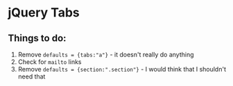 # jQuery Tabs
## Things to do:

1. Remove `defaults = {tabs:"a"}` - it doesn't really do anything
2. Check for `mailto` links
3. Remove `defaults = {section:".section"}` - I would think that I shouldn't need that